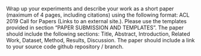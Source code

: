 Wrap up your experiments and describe your work as a short paper (maximum of 4 pages, including citations) using the following format:  ACL 2019 Call for Papers (Links to an external site.). Please use the templates provided in section “PAPER SUBMISSION AND TEMPLATES”. The paper should include the following sections: Title, Abstract, Introduction, Related Work, Dataset, Method, Results, Discussion. The paper should include a link to your source code github repository / branch.

